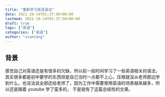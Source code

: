 ```yaml
---
title: "重新学习英语语法"
date: 2021-10-14T01:37:56+08:00
lastmod: 2021-10-14T01:37:56+08:00
draft: true
tags: ["英语"]
categories: ["英语"]
author: "xiantang"
---
```



## 背景
感觉自己对英语还是有很多的欠缺，所以前一段时间学习了一些英语相关的语法，其实很多都是初中要学的东西但是自己当时一点都不上心，压根就没从老师那边学到什么，也没法说全部还给老师了，因为工作中需要使用英语的场景越来越多，所以还是跟着 youtube 学了蛮多的， 于是就有了这篇总结性的文章。



